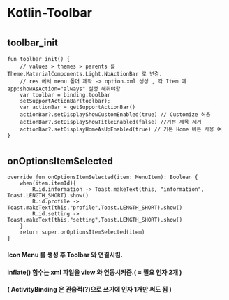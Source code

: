 # Kotlin-Toolbar
#  
## toolbar_init
    fun toolbar_init() {
        // values > themes > parents 를 Theme.MaterialComponents.Light.NoActionBar 로 변경.
        // res 에서 menu 폴더 제작 -> option.xml 생성 , 각 Item 에 app:showAsAction="always" 설정 해줘야함
        var toolbar = binding.toolbar
        setSupportActionBar(toolbar);
        var actionBar = getSupportActionBar()
        actionBar?.setDisplayShowCustomEnabled(true) // Customize 허용
        actionBar?.setDisplayShowTitleEnabled(false) //기본 제목 제거
        actionBar?.setDisplayHomeAsUpEnabled(true) // 기본 Home 버튼 사용 여
    }
#  
##  onOptionsItemSelected
    override fun onOptionsItemSelected(item: MenuItem): Boolean {
        when(item.itemId){
            R.id.information -> Toast.makeText(this, "information", Toast.LENGTH_SHORT).show()
            R.id.profile -> Toast.makeText(this,"profile",Toast.LENGTH_SHORT).show()
            R.id.setting -> Toast.makeText(this,"setting",Toast.LENGTH_SHORT).show()
        }
        return super.onOptionsItemSelected(item)
    }

#### Icon Menu 를 생성 후 Toolbar 와 연결시킴.
#### inflate() 함수는 xml 파일을 view 와 연동시켜줌.( = 필요 인자 2개 )
#### ( ActivityBinding 은 관습적(?)으로 쓰기에 인자 1개만 써도 됨 ) 
